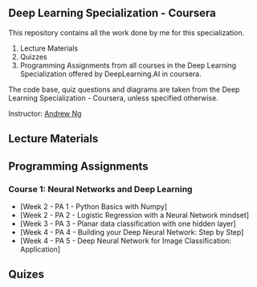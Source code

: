 ## Deep Learning Specialization - Coursera

This repository contains all the work done by me for this specialization.
1. Lecture Materials
2. Quizzes
3. Programming Assignments
from all courses in the Deep Learning Specialization offered by DeepLearning.AI in coursera.

The code base, quiz questions and diagrams are taken from the Deep Learning Specialization - Coursera, unless specified otherwise.

Instructor: [Andrew Ng](http://www.andrewng.org/)

## Lecture Materials

## Programming Assignments

### Course 1: Neural Networks and Deep Learning

  - [Week 2 - PA 1 - Python Basics with Numpy]
  - [Week 2 - PA 2 - Logistic Regression with a Neural Network mindset]
  - [Week 3 - PA 3 - Planar data classification with one hidden layer]
  - [Week 4 - PA 4 - Building your Deep Neural Network: Step by Step]
  - [Week 4 - PA 5 - Deep Neural Network for Image Classification: Application]
  

## Quizes

